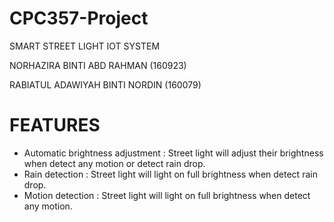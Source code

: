 # CPC357-Project

SMART STREET LIGHT IOT SYSTEM


NORHAZIRA BINTI ABD RAHMAN         (160923)

RABIATUL ADAWIYAH BINTI NORDIN     (160079)

<h1>FEATURES</h1>

<ul>
<li>Automatic brightness adjustment : Street light will adjust their brightness when detect any motion or detect rain drop.</li>
<li>Rain detection : Street light will light on full brightness when detect rain drop.</li>
<li>Motion detection : Street light will light on full brightness when detect any motion.</li>
</ul>
